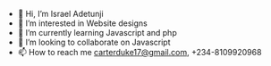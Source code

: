 - 👋 Hi, I’m Israel Adetunji
- 👀 I’m interested in Website designs
- 🌱 I’m currently learning Javascript and php
- 💞️ I’m looking to collaborate on Javascript
- 📫 How to reach me carterduke17@gmail.com, +234-8109920968

<!---
Carterisrael/Carterisrael is a ✨ special ✨ repository because its `README.md` (this file) appears on your GitHub profile.
You can click the Preview link to take a look at your changes.
--->
